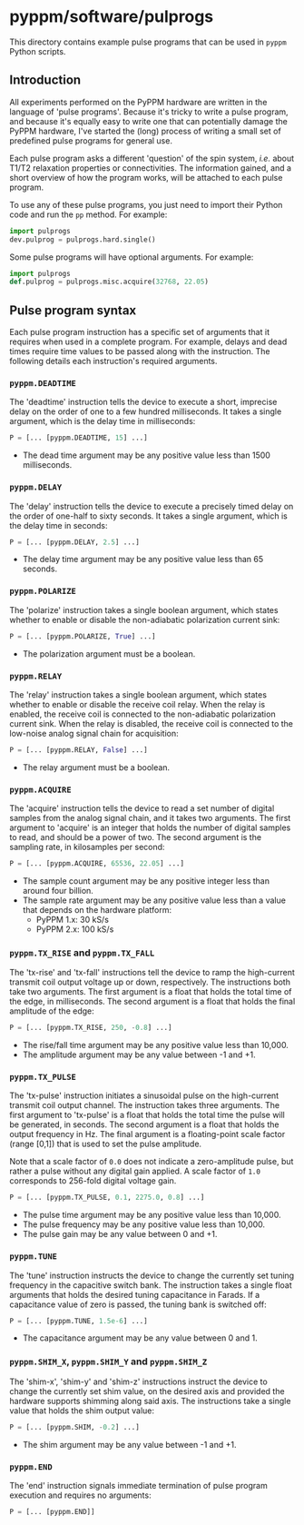 # pyppm/software/pulprogs

This directory contains example pulse programs that can be used in `pyppm`
Python scripts.

## Introduction

All experiments performed on the PyPPM hardware are written in the language of
'pulse programs'. Because it's tricky to write a pulse program, and because
it's equally easy to write one that can potentially damage the PyPPM hardware,
I've started the (long) process of writing a small set of predefined pulse
programs for general use.

Each pulse program asks a different 'question' of the spin system, _i.e._ about
T1/T2 relaxation properties or connectivities. The information gained, and a
short overview of how the program works, will be attached to each pulse
program.

To use any of these pulse programs, you just need to import their Python code
and run the `pp` method. For example:

```python
import pulprogs
dev.pulprog = pulprogs.hard.single()
```

Some pulse programs will have optional arguments. For example:

```python
import pulprogs
def.pulprog = pulprogs.misc.acquire(32768, 22.05)
```

## Pulse program syntax

Each pulse program instruction has a specific set of arguments that it requires
when used in a complete program. For example, delays and dead times require
time values to be passed along with the instruction. The following details
each instruction's required arguments.

### `pyppm.DEADTIME`

The 'deadtime' instruction tells the device to execute a short, imprecise
delay on the order of one to a few hundred milliseconds. It takes a single
argument, which is the delay time in milliseconds:

```python
P = [... [pyppm.DEADTIME, 15] ...]
```

* The dead time argument may be any positive value less than 1500
milliseconds.

### `pyppm.DELAY`

The 'delay' instruction tells the device to execute a precisely timed delay
on the order of one-half to sixty seconds. It takes a single argument, which
is the delay time in seconds:

```python
P = [... [pyppm.DELAY, 2.5] ...]
```

* The delay time argument may be any positive value less than 65 seconds.

### `pyppm.POLARIZE`

The 'polarize' instruction takes a single boolean argument, which states
whether to enable or disable the non-adiabatic polarization current sink:

```python
P = [... [pyppm.POLARIZE, True] ...]
```

* The polarization argument must be a boolean.

### `pyppm.RELAY`

The 'relay' instruction takes a single boolean argument, which states
whether to enable or disable the receive coil relay. When the relay is
enabled, the receive coil is connected to the non-adiabatic polarization
current sink. When the relay is disabled, the receive coil is connected
to the low-noise analog signal chain for acquisition:

```python
P = [... [pyppm.RELAY, False] ...]
```

* The relay argument must be a boolean.

### `pyppm.ACQUIRE`

The 'acquire' instruction tells the device to read a set number of digital
samples from the analog signal chain, and it takes two arguments. The first
argument to 'acquire' is an integer that holds the number of digital samples
to read, and should be a power of two. The second argument is the sampling
rate, in kilosamples per second:

```python
P = [... [pyppm.ACQUIRE, 65536, 22.05] ...]
```

* The sample count argument may be any positive integer less than around
four billion.
* The sample rate argument may be any positive value less than a value that
depends on the hardware platform:
  * PyPPM 1.x: 30 kS/s
  * PyPPM 2.x: 100 kS/s

### `pyppm.TX_RISE` and `pyppm.TX_FALL`

The 'tx-rise' and 'tx-fall' instructions tell the device to ramp the
high-current transmit coil output voltage up or down, respectively. The
instructions both take two arguments. The first argument is a float that
holds the total time of the edge, in milliseconds. The second argument is
a float that holds the final amplitude of the edge:

```python
P = [... [pyppm.TX_RISE, 250, -0.8] ...]
```

* The rise/fall time argument may be any positive value less than 10,000.
* The amplitude argument may be any value between -1 and +1.

### `pyppm.TX_PULSE`

The 'tx-pulse' instruction initiates a sinusoidal pulse on the high-current
transmit coil output channel. The instruction takes three arguments. The
first argument to 'tx-pulse' is a float that holds the total time the pulse
will be generated, in seconds. The second argument is a float that holds the
output frequency in Hz. The final argument is a floating-point scale factor
(range [0,1]) that is used to set the pulse amplitude.

Note that a scale factor of `0.0` does not indicate a zero-amplitude pulse,
but rather a pulse without any digital gain applied. A scale factor of `1.0`
corresponds to 256-fold digital voltage gain.

```python
P = [... [pyppm.TX_PULSE, 0.1, 2275.0, 0.8] ...]
```

* The pulse time argument may be any positive value less than 10,000.
* The pulse frequency may be any positive value less than 10,000.
* The pulse gain may be any value between 0 and +1.

### `pyppm.TUNE`

The 'tune' instruction instructs the device to change the currently set
tuning frequency in the capacitive switch bank. The instruction takes a single
float arguments that holds the desired tuning capacitance in Farads. If a 
capacitance value of zero is passed, the tuning bank is switched off:

```python
P = [... [pyppm.TUNE, 1.5e-6] ...]
```

* The capacitance argument may be any value between 0 and 1.

### `pyppm.SHIM_X`, `pyppm.SHIM_Y` and `pyppm.SHIM_Z`

The 'shim-x', 'shim-y' and 'shim-z' instructions instruct the device to change
the currently set shim value, on the desired axis and provided the hardware
supports shimming along said axis. The instructions take a single value that
holds the shim output value:

```python
P = [... [pyppm.SHIM, -0.2] ...]
```

* The shim argument may be any value between -1 and +1.

### `pyppm.END`

The 'end' instruction signals immediate termination of pulse program execution
and requires no arguments:

```python
P = [... [pyppm.END]]
```


